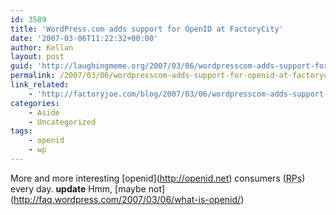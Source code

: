 ```yaml
---
id: 3589
title: 'WordPress.com adds support for OpenID at FactoryCity'
date: '2007-03-06T11:22:32+00:00'
author: Kellan
layout: post
guid: 'http://laughingmeme.org/2007/03/06/wordpresscom-adds-support-for-openid-at-factorycity/'
permalink: /2007/03/06/wordpresscom-adds-support-for-openid-at-factorycity/
link_related:
    - 'http://factoryjoe.com/blog/2007/03/06/wordpresscom-adds-support-for-openid/'
categories:
    - Aside
    - Uncategorized
tags:
    - openid
    - wp
---
```


More and more interesting \[openid\](http://openid.net) consumers (<acronym title="relying parties">RPs</acronym>) every day. **update** Hmm, \[maybe not\](http://faq.wordpress.com/2007/03/06/what-is-openid/)